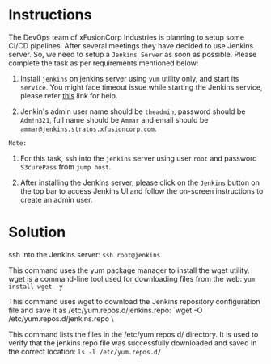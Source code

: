 # Instructions

The DevOps team of xFusionCorp Industries is planning to setup some CI/CD pipelines. After several meetings they have decided to use Jenkins
 server. So, we need to setup a `Jenkins Server` as soon as possible. Please complete the task as per requirements mentioned below:

1. Install `jenkins` on jenkins server using `yum` utility only, and start its `service`. You might face timeout issue while starting the Jenkins service, please refer [this](https://www.jenkins.io/doc/book/system-administration/systemd-services/#starting-services) link for help.

2. Jenkin's admin user name should be `theadmin`, password should be `Adm!n321`, full name should be `Ammar` and email should be `ammar@jenkins.stratos.xfusioncorp.com`.

`Note:`

1. For this task, ssh into the `jenkins` server using user `root` and password `S3curePass` from `jump host`.

2. After installing the Jenkins server, please click on the `Jenkins` button on the top bar to access Jenkins UI and follow the on-screen instructions to create an admin user.

# Solution

ssh into the Jenkins server: `ssh root@jenkins`

This command uses the yum package manager to install the wget utility. wget is a command-line tool used for downloading files from the web: `yum install wget -y`

This command uses wget to download the Jenkins repository configuration file and save it as /etc/yum.repos.d/jenkins.repo:
`wget -O /etc/yum.repos.d/jenkins.repo \

This command lists the files in the /etc/yum.repos.d/ directory. It is used to verify that the jenkins.repo file was successfully downloaded and saved in the correct location: `ls -l /etc/yum.repos.d/`
